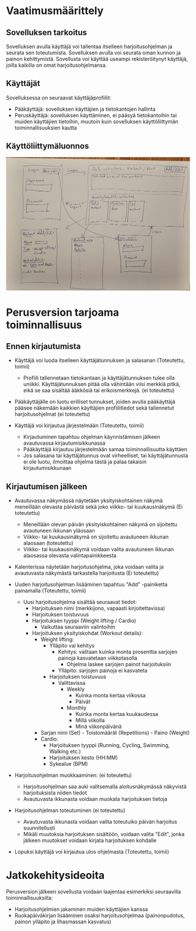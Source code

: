 # **Vaatimusmäärittely**

## **Sovelluksen tarkoitus**

Sovelluksen avulla käyttäjä voi tallentaa itselleen harjoitusohjelman ja seurata sen toteutumista. Sovelluksen avulla voi seurata oman kunnon ja painon kehittymistä. Sovellusta voi käyttää useampi rekisteröitynyt käyttäjä, joilla kaikilla on omat harjoitusohjelmansa.

## Käyttäjät

Sovelluksessa on seuraavat käyttäjäprofiilit:

- Pääkäyttäjä: sovelluksen käyttäjien ja tietokantojen hallinta
- Peruskäyttäjä: sovelluksen käyttäminen, ei pääsyä tietokantoihin tai muiden käyttäjien tietoihin, muutoin kuin sovelluksen käyttöliittymän toiminnallisuuksien kautta

## Käyttöliittymäluonnos

![Käyttöliittymäluonnos](https://github.com/vtonteri/ot-harjoitustyo/blob/main/workout_diary/dokumentaatio/kayttoliittymaluonnos.jpg)

# Perusversion tarjoama toiminnallisuus

## Ennen kirjautumista

- Käyttäjä voi luoda itselleen käyttäjätunnuksen ja salasanan (Toteutettu, toimii)
    - Profiili tallennetaan tietokantaan ja käyttäjätunnuksen tulee olla uniikki. Käyttäjätunnuksen pitää olla vähintään viisi merkkiä pitkä, eikä se saa sisältää ääkkösiä tai erikoismerkkejä. (ei toteutettu)
- Pääkäyttäjälle on luotu erilliset tunnukset, joiden avulla pääkäyttäjä pääsee näkemään kaikkien käyttäjien profiilitiedot sekä tallennetut harjoitusohjelmat (ei toteutettu)

- Käyttäjä voi kirjautua järjestelmään (Toteutettu, toimii)
    - Kirjautuminen tapahtuu ohjelman käynnistämisen jälkeen avautuvassa kirjautumisikkunassa
    - Pääkäyttäjä kirjautuu järjestelmään samaa toiminnallisuutta käyttäen
    - Jos salasana tai käyttäjätunnus ovat virheelliset, tai käyttäjätunnusta ei ole luotu, ilmoittaa ohjelma tästä ja palaa takaisin kirjautumisikkunaan

## Kirjautumisen jälkeen

- Avautuvassa näkymässä näytetään yksityiskohtainen näkymä meneillään olevasta päivästä sekä joko viikko- tai kuukausinäkymä (Ei toteutettu)
    - Meneillään olevan päivän yksityiskohtainen näkymä on sijoitettu avautuneen ikkunan yläosaan
    - Viikko- tai kuukausinäkymä on sijoitettu avautuneen ikkunan alaosaan (toteutettu)
    - Viikko- tai kuukausinäkymä voidaan valita avautuneen ikkunan alaosassa olevasta valintapainikkeesta
- Kalenterissa näytetään harjoitusohjelma, joka voidaan valita ja avautuvasta näkymästä tarkastella harjoitusta (Ei toteutettu)
- Uuden harjoitusohjelman lisääminen tapahtuu "Add" -painiketta painamalla (Toteutettu, toimii)
    - Uusi harjoitusohjelma sisältää seuraavat tiedot:
        - Harjoituksen nimi (merkkijono, vapaasti kirjoitettavissa)
        - Harjoituksen toistuvuus
        - Harjoituksen tyyppi (Weight lifting / Cardio)
            - Vaikuttaa seuraaviin valintoihin
        - Harjoituksen yksityiskohdat (Workout details):
            - Weight lifting:
                - Ylläpito vai kehitys
                    - Kehitys: valitaan kuinka monta prosenttia sarjojen painoja kasvatetaan viikkotasolla
                        - Ohjelma laskee sarjojen painot harjoituksiin
                    - Ylläpito: sarjojen painoja ei kasvateta
                - Harjoituksen toistuvuus
                    - Valittavissa
                        - Weekly
                            - Kuinka monta kertaa viikossa
                            - Päivät
                        - Monthly
                            - Kuinka monta kertaa kuukaudessa
                            - Millä viikolla
                            - Minä viikonpäivänä
            - Sarjan nimi (Set) 
                    - Toistomäärät (Repetitions)
                    - Paino (Weight)
            - Cardio:
                - Harjoituksen tyyppi (Running, Cycling, Swimming, Walking etc.)
                - Harjoituksen kesto (HH:MM)
                - Sykealue (BPM)
- Harjoitusohjelman muokkaaminen: (ei toteutettu)
    - Harjoitusohjelman saa auki valitsemalla aloitusnäkymässä näkyvistä harjoituksista niiden tiedot
    - Avautuvasta ikkunasta voidaan muokata harjoituksen tietoja

- Harjoitusohjelman toteutuminen (ei toteutettu)
    - Avautuvasta ikkunasta voidaan valita toteutuiko päivän harjoitus suunnitellusti
    - Mikäli muutoksia harjoituksen sisältöön, voidaan valita "Edit", jonka jälkeen muutokset voidaan kirjata harjoituksen kohdalle

- Lopuksi käyttäjä voi kirjautua ulos ohjelmasta (Toteutettu, toimii)

# **Jatkokehitysideoita**

Perusversion jälkeen sovellusta voidaan laajentaa esimerkiksi seuraavilla toiminnallisuuksilla:

- Harjoitusohjelmien jakaminen muiden käyttäjien kanssa
- Ruokapäiväkirjan lisääminen osaksi harjoitusohjelmaa (painonpudotus, painon ylläpito ja lihasmassan kasvatus)

